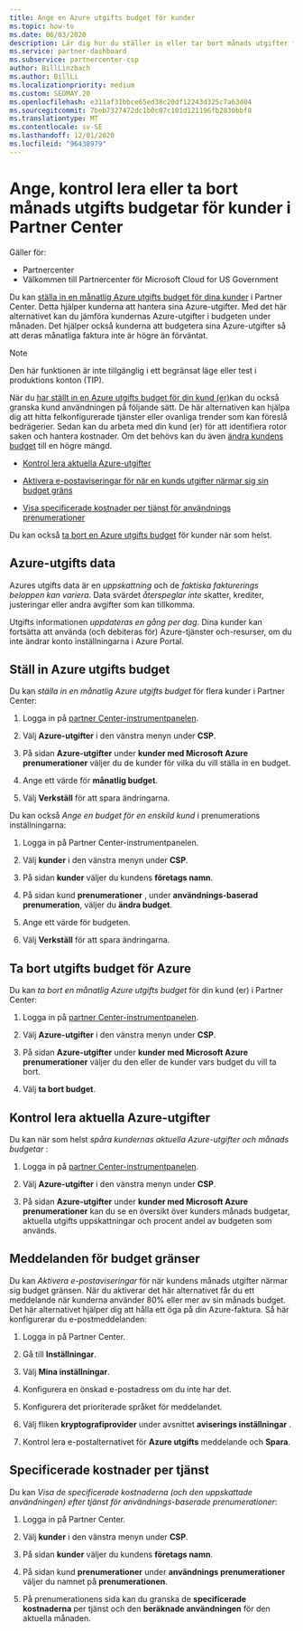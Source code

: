 ```yaml
---
title: Ange en Azure utgifts budget för kunder
ms.topic: how-to
ms.date: 06/03/2020
description: Lär dig hur du ställer in eller tar bort månads utgifter för Azure-utgifter för dina kunder och även för att Visa Azures utgifts data och ange budgetrelaterade aviseringar.
ms.service: partner-dashboard
ms.subservice: partnercenter-csp
author: BillLinzbach
ms.author: BillLi
ms.localizationpriority: medium
ms.custom: SEOMAY.20
ms.openlocfilehash: e311af31bbce65ed38c20df12243d325c7a63d04
ms.sourcegitcommit: 7beb7327472dc1b0c07c101d121196fb2830bbf8
ms.translationtype: MT
ms.contentlocale: sv-SE
ms.lasthandoff: 12/01/2020
ms.locfileid: "96438979"
---
```

# <a name="set-check-or-remove-monthly-azure-spending-budgets-for-customers-in-partner-center"></a>Ange, kontrol lera eller ta bort månads utgifts budgetar för kunder i Partner Center

Gäller för:

- Partnercenter
- Välkommen till Partnercenter för Microsoft Cloud for US Government

Du kan [ställa in en månatlig Azure utgifts budget för dina kunder](#set-azure-spending-budget) i Partner Center. Detta hjälper kunderna att hantera sina Azure-utgifter. Med det här alternativet kan du jämföra kundernas Azure-utgifter i budgeten under månaden. Det hjälper också kunderna att budgetera sina Azure-utgifter så att deras månatliga faktura inte är högre än förväntat.

> [!NOTE]  
> Den här funktionen är inte tillgänglig i ett begränsat läge eller test i produktions konton (TIP).

När du [har ställt in en Azure utgifts budget för din kund (er)](#set-azure-spending-budget)kan du också granska kund användningen på följande sätt. De här alternativen kan hjälpa dig att hitta felkonfigurerade tjänster eller ovanliga trender som kan föreslå bedrägerier. Sedan kan du arbeta med din kund (er) för att identifiera rotor saken och hantera kostnader. Om det behövs kan du även [ändra kundens budget](#set-azure-spending-budget) till en högre mängd.

- [Kontrol lera aktuella Azure-utgifter](#check-current-azure-spending)

- [Aktivera e-postaviseringar för när en kunds utgifter närmar sig sin budget gräns](#notifications-for-budget-limits)

- [Visa specificerade kostnader per tjänst för användnings prenumerationer](#itemized-costs-by-service)

Du kan också [ta bort en Azure utgifts budget](#remove-azure-spending-budget) för kunder när som helst.

## <a name="azure-spending-data"></a>Azure-utgifts data

Azures utgifts data är en *uppskattning* och de *faktiska fakturerings beloppen kan variera*. Data svärdet *återspeglar inte* skatter, krediter, justeringar eller andra avgifter som kan tillkomma.

Utgifts informationen *uppdateras en gång per dag*. Dina kunder kan fortsätta att använda (och debiteras för) Azure-tjänster och-resurser, om du inte ändrar konto inställningarna i Azure Portal.

## <a name="set-azure-spending-budget"></a>Ställ in Azure utgifts budget

Du kan *ställa in en månatlig Azure utgifts budget* för flera kunder i Partner Center:

1. Logga in på [partner Center-instrumentpanelen](https://partner.microsoft.com/dashboard/).

2. Välj **Azure-utgifter** i den vänstra menyn under **CSP**.

3. På sidan **Azure-utgifter** under **kunder med Microsoft Azure prenumerationer** väljer du de kunder för vilka du vill ställa in en budget.

4. Ange ett värde för **månatlig budget**.

5. Välj **Verkställ** för att spara ändringarna.

Du kan också *Ange en budget för en enskild kund* i prenumerations inställningarna:

1. Logga in på Partner Center-instrumentpanelen.

2. Välj **kunder** i den vänstra menyn under **CSP**.

3. På sidan **kunder** väljer du kundens **företags namn**.

4. På sidan kund **prenumerationer** , under **användnings-baserad prenumeration**, väljer du **ändra budget**.

5. Ange ett värde för budgeten.

6. Välj **Verkställ** för att spara ändringarna.

## <a name="remove-azure-spending-budget"></a>Ta bort utgifts budget för Azure

Du kan *ta bort en månatlig Azure utgifts budget* för din kund (er) i Partner Center:

1. Logga in på [partner Center-instrumentpanelen](https://partner.microsoft.com/dashboard/).

2. Välj **Azure-utgifter** i den vänstra menyn under **CSP**.

3. På sidan **Azure-utgifter** under **kunder med Microsoft Azure prenumerationer** väljer du den eller de kunder vars budget du vill ta bort.

4. Välj **ta bort budget**.

## <a name="check-current-azure-spending"></a>Kontrol lera aktuella Azure-utgifter

Du kan när som helst *spåra kundernas aktuella Azure-utgifter och månads budgetar* :

1. Logga in på [partner Center-instrumentpanelen](https://partner.microsoft.com/dashboard/).

2. Välj **Azure-utgifter** i den vänstra menyn under **CSP**.

3. På sidan **Azure-utgifter** under **kunder med Microsoft Azure prenumerationer** kan du se en översikt över kunders månads budgetar, aktuella utgifts uppskattningar och procent andel av budgeten som används.

## <a name="notifications-for-budget-limits"></a>Meddelanden för budget gränser

Du kan *Aktivera e-postaviseringar* för när kundens månads utgifter närmar sig budget gränsen. När du aktiverar det här alternativet får du ett meddelande när kunderna använder 80% eller mer av sin månads budget. Det här alternativet hjälper dig att hålla ett öga på din Azure-faktura. Så här konfigurerar du e-postmeddelanden:

1. Logga in på Partner Center.

2. Gå till **Inställningar**.

3. Välj **Mina inställningar**.

4. Konfigurera en önskad e-postadress om du inte har det.

5. Konfigurera det prioriterade språket för meddelandet.

6. Välj fliken **kryptografiprovider** under avsnittet **aviserings inställningar** .

7. Kontrol lera e-postalternativet för **Azure utgifts** meddelande och **Spara**.


## <a name="itemized-costs-by-service"></a>Specificerade kostnader per tjänst

Du kan *Visa de specificerade kostnaderna (och den uppskattade användningen) efter tjänst för användnings-baserade prenumerationer*:

1. Logga in på Partner Center.

2. Välj **kunder** i den vänstra menyn under **CSP**.

3. På sidan **kunder** väljer du kundens **företags namn**.

4. På sidan kund **prenumerationer** under **användnings prenumerationer** väljer du namnet på **prenumerationen**.

5. På prenumerationens sida kan du granska de **specificerade kostnaderna** per tjänst och den **beräknade användningen** för den aktuella månaden.
